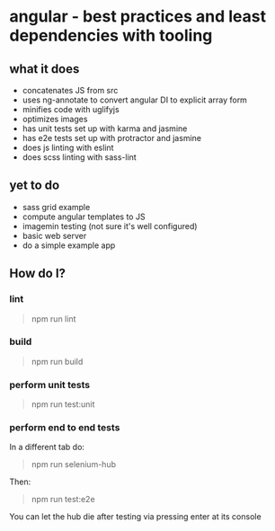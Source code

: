# angular - best practices and least dependencies with tooling


## what it does

* concatenates JS from src
* uses ng-annotate to convert angular DI to explicit array form
* minifies code with uglifyjs
* optimizes images
* has unit tests set up with karma and jasmine
* has e2e tests set up with protractor and jasmine
* does js linting with eslint
* does scss linting with sass-lint


## yet to do

* sass grid example
* compute angular templates to JS
* imagemin testing (not sure it's well configured)
* basic web server
* do a simple example app


## How do I?

### lint

> npm run lint


### build

> npm run build


### perform unit tests

> npm run test:unit


### perform end to end tests

In a different tab do:

> npm run selenium-hub


Then:

> npm run test:e2e


You can let the hub die after testing via pressing enter at its console
